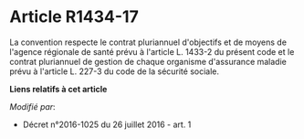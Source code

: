 # Article R1434-17

La convention respecte le contrat pluriannuel d'objectifs et de moyens de l'agence régionale de santé prévu à l'article L.
1433-2 du présent code et le contrat pluriannuel de gestion de chaque organisme d'assurance maladie prévu à l'article L.
227-3 du code de la sécurité sociale.

**Liens relatifs à cet article**

_Modifié par_:

  - Décret n°2016-1025 du 26 juillet 2016 - art. 1
